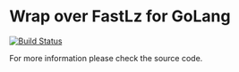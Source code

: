 Wrap over FastLz for GoLang
===================

[![Build Status](https://travis-ci.org/fromYukki/fastlz.svg?branch=master)](https://travis-ci.org/fromYukki/fastlz)

For more information please check the source code.